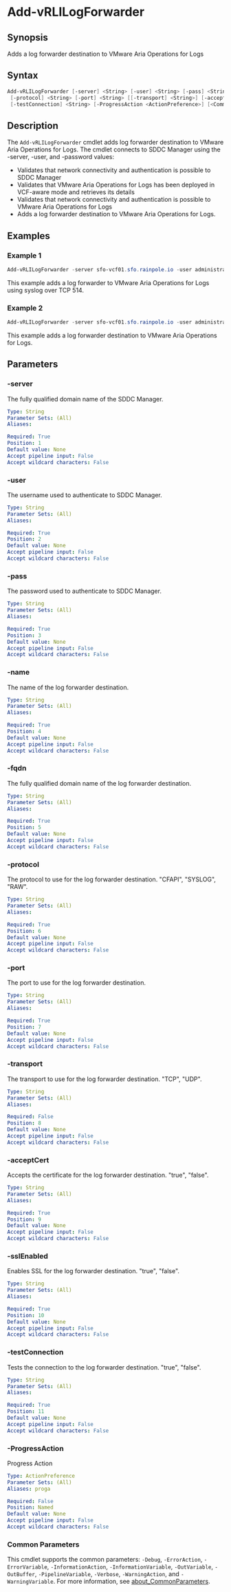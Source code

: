 # Add-vRLILogForwarder

## Synopsis

Adds a log forwarder destination to VMware Aria Operations for Logs

## Syntax

```powershell
Add-vRLILogForwarder [-server] <String> [-user] <String> [-pass] <String> [-name] <String> [-fqdn] <String>
 [-protocol] <String> [-port] <String> [[-transport] <String>] [-acceptCert] <String> [-sslEnabled] <String>
 [-testConnection] <String> [-ProgressAction <ActionPreference>] [<CommonParameters>]
```

## Description

The `Add-vRLILogForwarder` cmdlet adds log forwarder destination to VMware Aria Operations for Logs.
The cmdlet connects to SDDC Manager using the -server, -user, and -password values:

- Validates that network connectivity and authentication is possible to SDDC Manager
- Validates that VMware Aria Operations for Logs has been deployed in VCF-aware mode and retrieves its details
- Validates that network connectivity and authentication is possible to VMware Aria Operations for Logs
- Adds a log forwarder destination to VMware Aria Operations for Logs.

## Examples

### Example 1

```powershell
Add-vRLILogForwarder -server sfo-vcf01.sfo.rainpole.io -user administrator@vsphere.local -pass VMw@re1! -name "SFO to LAX" -fqdn lax-vrli01.lax.rainpole.io -protocol SYSLOG -port 514 -transport TCP -acceptCert false -sslEnabled false -testConnection false
```

This example adds a log forwarder to VMware Aria Operations for Logs using syslog over TCP 514.

### Example 2

```powershell
Add-vRLILogForwarder -server sfo-vcf01.sfo.rainpole.io -user administrator@vsphere.local -pass VMw@re1! -name "SFO to LAX" -fqdn lax-vrli01.lax.rainpole.io -protocol CFAPI -port 9543 -acceptCert true -sslEnabled true -testConnection true
```

This example adds a log forwarder destination to VMware Aria Operations for Logs.

## Parameters

### -server

The fully qualified domain name of the SDDC Manager.

```yaml
Type: String
Parameter Sets: (All)
Aliases:

Required: True
Position: 1
Default value: None
Accept pipeline input: False
Accept wildcard characters: False
```

### -user

The username used to authenticate to SDDC Manager.

```yaml
Type: String
Parameter Sets: (All)
Aliases:

Required: True
Position: 2
Default value: None
Accept pipeline input: False
Accept wildcard characters: False
```

### -pass

The password used to authenticate to SDDC Manager.

```yaml
Type: String
Parameter Sets: (All)
Aliases:

Required: True
Position: 3
Default value: None
Accept pipeline input: False
Accept wildcard characters: False
```

### -name

The name of the log forwarder destination.

```yaml
Type: String
Parameter Sets: (All)
Aliases:

Required: True
Position: 4
Default value: None
Accept pipeline input: False
Accept wildcard characters: False
```

### -fqdn

The fully qualified domain name of the log forwarder destination.

```yaml
Type: String
Parameter Sets: (All)
Aliases:

Required: True
Position: 5
Default value: None
Accept pipeline input: False
Accept wildcard characters: False
```

### -protocol

The protocol to use for the log forwarder destination.
"CFAPI", "SYSLOG", "RAW".

```yaml
Type: String
Parameter Sets: (All)
Aliases:

Required: True
Position: 6
Default value: None
Accept pipeline input: False
Accept wildcard characters: False
```

### -port

The port to use for the log forwarder destination.

```yaml
Type: String
Parameter Sets: (All)
Aliases:

Required: True
Position: 7
Default value: None
Accept pipeline input: False
Accept wildcard characters: False
```

### -transport

The transport to use for the log forwarder destination.
"TCP", "UDP".

```yaml
Type: String
Parameter Sets: (All)
Aliases:

Required: False
Position: 8
Default value: None
Accept pipeline input: False
Accept wildcard characters: False
```

### -acceptCert

Accepts the certificate for the log forwarder destination.
"true", "false".

```yaml
Type: String
Parameter Sets: (All)
Aliases:

Required: True
Position: 9
Default value: None
Accept pipeline input: False
Accept wildcard characters: False
```

### -sslEnabled

Enables SSL for the log forwarder destination.
"true", "false".

```yaml
Type: String
Parameter Sets: (All)
Aliases:

Required: True
Position: 10
Default value: None
Accept pipeline input: False
Accept wildcard characters: False
```

### -testConnection

Tests the connection to the log forwarder destination.
"true", "false".

```yaml
Type: String
Parameter Sets: (All)
Aliases:

Required: True
Position: 11
Default value: None
Accept pipeline input: False
Accept wildcard characters: False
```

### -ProgressAction

Progress Action

```yaml
Type: ActionPreference
Parameter Sets: (All)
Aliases: proga

Required: False
Position: Named
Default value: None
Accept pipeline input: False
Accept wildcard characters: False
```

### Common Parameters

This cmdlet supports the common parameters: `-Debug`, `-ErrorAction`, `-ErrorVariable`, `-InformationAction`, `-InformationVariable`, `-OutVariable`, `-OutBuffer`, `-PipelineVariable`, `-Verbose`, `-WarningAction`, and `-WarningVariable`. For more information, see [about_CommonParameters](http://go.microsoft.com/fwlink/?LinkID=113216).
